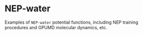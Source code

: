 # NEP-water
Examples of `NEP-water` potential functions, including NEP training procedures and GPUMD molecular dynamics, etc.
